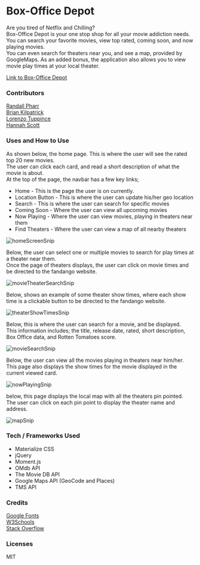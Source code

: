 # Box-Office Depot  

Are you tired of Netflix and Chilling?  
Box-Office Depot is your one stop shop for all your movie addiction needs.  
You can search your favorite movies, view top rated, coming soon, and now playing movies.  
You can even search for theaters near you, and see a map, provided by GoogleMaps. 
As an added bonus, the application also allows you to view movie play times at your local theater.  

[Link to Box-Office Depot](https://krpharr.github.io/box-office-depot/index.html)  

### Contributors  

[Randall Pharr](https://github.com/krpharr)  
[Brian Kilpatrick](https://github.com/thebriankilpatrick)  
[Lorenzo Tuppince](https://github.com/ltuppince)  
[Hannah Scott](https://github.com/haloscot)  

### Uses and How to Use  

As shown below, the home page.  This is where the user will see the rated top 20 new movies.  
The user can click each card, and read a short description of what the movie is about.  
At the top of the page, the navbar has a few key links;  

* Home - This is the page the user is on currently.  
* Location Button - This is where the user can update his/her geo location  
* Search - This is where the user can search for specific movies  
* Coming Soon - Where the user can view all upcoming movies  
* Now Playing - Where the user can view movies, playing in theaters near them  
* Find Theaters - Where the user can view a map of all nearby theaters  

![homeScreenSnip](https://user-images.githubusercontent.com/43326943/71755555-1f47fd00-2e59-11ea-9fed-d22534a0bcaf.PNG)  

Below, the user can select one or multiple movies to search for play times at a theater near them.  
Once the page of theaters displays, the user can click on movie times and be directed to the fandango website.  

![movieTheaterSearchSnip](https://user-images.githubusercontent.com/43326943/71755561-240cb100-2e59-11ea-93d1-9ff8ea1ad0ef.PNG)  

Below, shows an example of some theater show times, where each show time is a clickable button to be directed to the fandango website.  

![theaterShowTimesSnip](https://user-images.githubusercontent.com/43326943/71757044-004d6900-2e61-11ea-9c58-aab2cf99eb8e.PNG)  

Below, this is where the user can search for a movie, and be displayed.  
This information includes; the title, release date, rated, short description, Box Office data, and Rotten Tomatoes score.  

![movieSearchSnip](https://user-images.githubusercontent.com/43326943/71755570-2ec74600-2e59-11ea-814d-7cb5b927578c.PNG)  

Below, the user can view all the movies playing in theaters near him/her.  This page also displays the show times for the movie displayed in the current viewed card.  

![nowPlayingSnip](https://user-images.githubusercontent.com/43326943/71755580-35ee5400-2e59-11ea-88ac-e1de63c7ef25.PNG)  

below, this page displays the local map with all the theaters pin pointed.  
The user can click on each pin point to display the theater name and address.  

![mapSnip](https://user-images.githubusercontent.com/43326943/71755594-38e94480-2e59-11ea-87f9-b42734f0ef6e.PNG)  

### Tech / Frameworks Used  

* Materialize CSS  
* jQuery  
* Moment.js  
* OMdb API  
* The Movie DB API  
* Google Maps API (GeoCode and Places)  
* TMS API  

### Credits  

[Google Fonts](https://fonts.google.com)  
[W3Schools](https://www.w3schools.com)  
[Stack Overflow](https://www.stackoverflow.com)  

### Licenses  

MIT  
